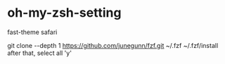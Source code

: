 # oh-my-zsh-setting
fast-theme safari

git clone --depth 1 https://github.com/junegunn/fzf.git ~/.fzf
~/.fzf/install
after that, select all 'y'
